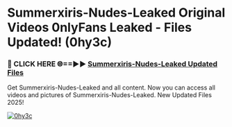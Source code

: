 # Summerxiris-Nudes-Leaked Original Videos 0nlyFans Leaked - Files Updated! (0hy3c)

<h3>🔴 CLICK HERE 🌐==►► <a href="https://tinyurl.com/yc6ubb5a" rel="nofollow">Summerxiris-Nudes-Leaked Updated Files</a></h3>

Get Summerxiris-Nudes-Leaked and all content. Now you can access all videos and pictures of Summerxiris-Nudes-Leaked. New Updated Files 2025!

[![0hy3c](https://i.imgur.com/7eu0CRL.gif)](https://tinyurl.com/yc6ubb5a)
